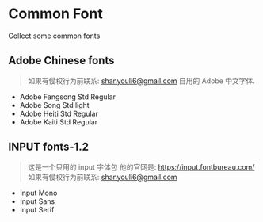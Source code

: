 Common Font
===========

Collect some common fonts

Adobe Chinese fonts
-------------------
> 如果有侵权行为前联系: shanyouli6@gmail.com
> 自用的 Adobe 中文字体.
-	Adobe Fangsong Std Regular
-	Adobe Song Std light
-	Adobe Heiti Std Regular
-	Adobe Kaiti Std Regular

INPUT fonts-1.2
------------
> 这是一个只用的 input 字体包
> 他的官网是: https://input.fontbureau.com/
> 如果有侵权行为前联系: shanyouli6@gmail.com
- Input Mono
- Input Sans
- Input Serif

